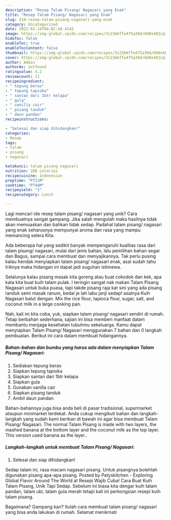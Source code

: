 ```yaml
---
description: "Resep Talam Pisang/ Nagasari yang Enak"
title: "Resep Talam Pisang/ Nagasari yang Enak"
slug: 418-resep-talam-pisang-nagasari-yang-enak
category: Uncategorized
date: 2022-03-14T04:02:44.414Z
image: https://img-global.cpcdn.com/recipes/3c23b6ffe475a30d/680x482cq70/talam-pisang-nagasari-foto-resep-utama.jpg
hideToc: false
enableToc: true
enableTocContent: false
thumbnail: https://img-global.cpcdn.com/recipes/3c23b6ffe475a30d/680x482cq70/talam-pisang-nagasari-foto-resep-utama.jpg
cover: https://img-global.cpcdn.com/recipes/3c23b6ffe475a30d/680x482cq70/talam-pisang-nagasari-foto-resep-utama.jpg
author: Admin
authorAv: notfound
ratingvalue: 4.2
reviewcount: 11
recipeingredient:
- " tepung beras"
- " tepung tapioka"
- " santan dari 1btr kelapa"
- " gula"
- " vanilla cair"
- " pisang tanduk"
- " daun pandan"
recipeinstructions:

- "Selesai dan siap dihidangkan!"
categories:
- Resep
tags:
- talam
- pisang
- nagasari

katakunci: talam pisang nagasari 
nutrition: 268 calories
recipecuisine: Indonesian
preptime: "PT21M"
cooktime: "PT44M"
recipeyield: "2"
recipecategory: Lunch

---
```





Lagi mencari ide resep talam pisang/ nagasari yang unik? Cara membuatnya sangat gampang. Jika salah mengolah maka hasilnya tidak akan memuaskan dan bahkan tidak sedap. Padahal talam pisang/ nagasari yang enak seharusnya mempunyai aroma dan rasa yang mampu memancing selera Kita.





Ada beberapa hal yang sedikit banyak mempengaruhi kualitas rasa dari talam pisang/ nagasari, mulai dari jenis bahan, lalu pemilihan bahan segar dan Bagus, sampai cara membuat dan menyajikannya. Tak perlu pusing kalau hendak menyiapkan talam pisang/ nagasari enak,      asal sudah tahu triknya maka hidangan ini dapat jadi suguhan istimewa.














Selalunya kalau pisang masak kita goreng atau buat cokodok dan kek, apa kata kita buat kuih talam pulak. I teringin sangat nak makan Talam Pisang Nagasari untuk buka puasa, tapi takde pisang raja kat sini yang ada pisang tanduk semi masak ranum, bedal je lah labu janji sedap! asalnya Kuih Nagasari balut dengan. Mix the rice flour, tapioca flour, sugar, salt, and coconut milk in a large cooking pan.






Nah, kali ini kita coba, yuk, siapkan talam pisang/ nagasari sendiri di rumah. Tetap berbahan sederhana, sajian ini bisa memberi manfaat dalam membantu menjaga kesehatan tubuhmu sekeluarga. Kamu dapat menyiapkan Talam Pisang/ Nagasari menggunakan 7 bahan dan 0 langkah pembuatan. Berikut ini cara dalam membuat hidangannya.

<!--inarticleads1-->

##### Bahan-bahan dan bumbu yang harus ada dalam menyiapkan Talam Pisang/ Nagasari:

1. Sediakan  tepung beras
1. Siapkan  tepung tapioka
1. Siapkan  santan dari 1btr kelapa
1. Siapkan  gula
1. Gunakan  vanilla cair
1. Siapkan  pisang tanduk
1. Ambil  daun pandan


Bahan-bahannya juga bisa anda beli di pasar tradisional, supermarket ataupun minimarket terdekat. Anda cukup mengikuti bahan dan langkah-langkah yang sudah kami berikan di bawah ini agar bisa membuat Talam Pisang/ Nagasari. The normal Talam Pisang is made with two layers, the mashed banana at the bottom layer and the coconut milk as the top layer. This version used banana as the layer.. 

<!--inarticleads2-->

##### Langkah-langkah untuk membuat Talam Pisang/ Nagasari:


1. Selesai dan siap dihidangkan!

Sedap talam ini, rasa macam nagasari pisang. Untuk pisangnya bolehlah digunakan pisang apa-apa pisang. Posted by Patyskitchen - Exploring Global Flavor Around The World at Resepi Wajib Cuba! Cara Buat Kuih Talam Pisang, Unik Tapi Sedap. Sebelum ini biasa kita dengar kuih talam pandan, talam ubi, talam gula merah tetapi kali ini perkongsian resepi kuih talam pisang. 

Bagaimana? Gampang kan? Itulah cara membuat talam pisang/ nagasari yang bisa anda lakukan di rumah. Selamat menikmati
